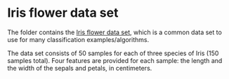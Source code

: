 # Iris flower data set

The folder contains the [Iris flower data set](https://en.wikipedia.org/wiki/Iris_flower_data_set), which is a common data set to use for many classification examples/algorithms.

The data set consists of 50 samples for each of three species of Iris (150 samples total). Four features are provided for each sample: the length and the width of the sepals and petals, in centimeters.

